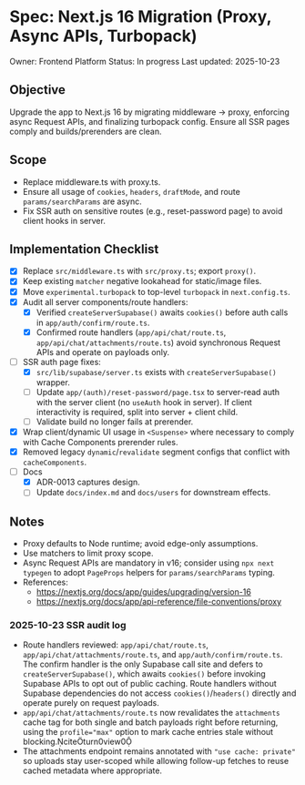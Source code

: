 # Spec: Next.js 16 Migration (Proxy, Async APIs, Turbopack)

Owner: Frontend Platform
Status: In progress
Last updated: 2025-10-23

## Objective

Upgrade the app to Next.js 16 by migrating middleware -> proxy, enforcing async Request APIs, and finalizing turbopack config. Ensure all SSR pages comply and builds/prerenders are clean.

## Scope

- Replace middleware.ts with proxy.ts.
- Ensure all usage of `cookies`, `headers`, `draftMode`, and route `params/searchParams` are async.
- Fix SSR auth on sensitive routes (e.g., reset-password page) to avoid client hooks in server.

## Implementation Checklist

- [x] Replace `src/middleware.ts` with `src/proxy.ts`; export `proxy()`.
- [x] Keep existing `matcher` negative lookahead for static/image files.
- [x] Move `experimental.turbopack` to top-level `turbopack` in `next.config.ts`.
- [x] Audit all server components/route handlers:
  - [x] Verified `createServerSupabase()` awaits `cookies()` before auth calls in `app/auth/confirm/route.ts`.
  - [x] Confirmed route handlers (`app/api/chat/route.ts`, `app/api/chat/attachments/route.ts`) avoid synchronous Request APIs and operate on payloads only.
- [ ] SSR auth page fixes:
  - [x] `src/lib/supabase/server.ts` exists with `createServerSupabase()` wrapper.
  - [ ] Update `app/(auth)/reset-password/page.tsx` to server-read auth with the server client (no `useAuth` hook in server). If client interactivity is required, split into server + client child.
  - [ ] Validate build no longer fails at prerender.
- [x] Wrap client/dynamic UI usage in `<Suspense>` where necessary to comply with Cache Components prerender rules.
- [x] Removed legacy `dynamic`/`revalidate` segment configs that conflict with `cacheComponents`.
- [ ] Docs
  - [x] ADR-0013 captures design.
  - [ ] Update `docs/index.md` and `docs/users` for downstream effects.

## Notes

- Proxy defaults to Node runtime; avoid edge-only assumptions.
- Use matchers to limit proxy scope.
- Async Request APIs are mandatory in v16; consider using `npx next typegen` to adopt `PageProps` helpers for `params/searchParams` typing.
- References:
  - <https://nextjs.org/docs/app/guides/upgrading/version-16>
  - <https://nextjs.org/docs/app/api-reference/file-conventions/proxy>

### 2025-10-23 SSR audit log

- Route handlers reviewed: `app/api/chat/route.ts`, `app/api/chat/attachments/route.ts`, and `app/auth/confirm/route.ts`. The confirm handler is the only Supabase call site and defers to `createServerSupabase()`, which awaits `cookies()` before invoking Supabase APIs to opt out of public caching. Route handlers without Supabase dependencies do not access `cookies()`/`headers()` directly and operate purely on request payloads.
- `app/api/chat/attachments/route.ts` now revalidates the `attachments` cache tag for both single and batch payloads right before returning, using the `profile="max"` option to mark cache entries stale without blocking.citeturn0view0
- The attachments endpoint remains annotated with `"use cache: private"` so uploads stay user-scoped while allowing follow-up fetches to reuse cached metadata where appropriate.
